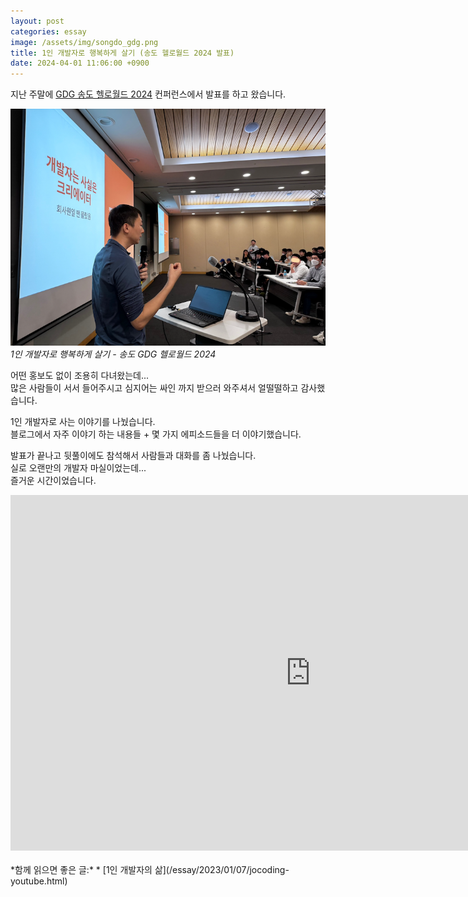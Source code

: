 ```yaml
---
layout: post
categories: essay
image: /assets/img/songdo_gdg.png
title: 1인 개발자로 행복하게 살기 (송도 헬로월드 2024 발표)
date: 2024-04-01 11:06:00 +0900
---
```


지난 주말에 [GDG 송도 헬로월드 2024](https://festa.io/events/4757) 컨퍼런스에서 발표를 하고 왔습니다.

![송도 GDG 헬로월드 2024 발표 모습](/assets/img/songdo_gdg.png)  
*1인 개발자로 행복하게 살기 - 송도 GDG 헬로월드 2024*

어떤 홍보도 없이 조용히 다녀왔는데...  
많은 사람들이 서서 들어주시고 심지어는 싸인 까지 받으러 와주셔서 얼떨떨하고 감사했습니다.

1인 개발자로 사는 이야기를 나눴습니다.  
블로그에서 자주 이야기 하는 내용들 + 몇 가지 에피소드들을 더 이야기했습니다.

발표가 끝나고 뒷풀이에도 참석해서 사람들과 대화를 좀 나눴습니다.  
실로 오랜만의 개발자 마실이었는데...  
즐거운 시간이었습니다.

<iframe src="https://docs.google.com/presentation/d/e/2PACX-1vTkDhY6unTdVuycjSlciNvvNyYSe7x3dMJeNh7I3kA9wPzAIioUnt_iSYeIFr8-i0NKSwJC2-jrNZhp/embed?start=false&loop=false&delayms=3000" frameborder="0" width="960" height="569" allowfullscreen="true" mozallowfullscreen="true" webkitallowfullscreen="true"></iframe>
<br>
<br>
*함께 읽으면 좋은 글:*
* [1인 개발자의 삶](/essay/2023/01/07/jocoding-youtube.html)